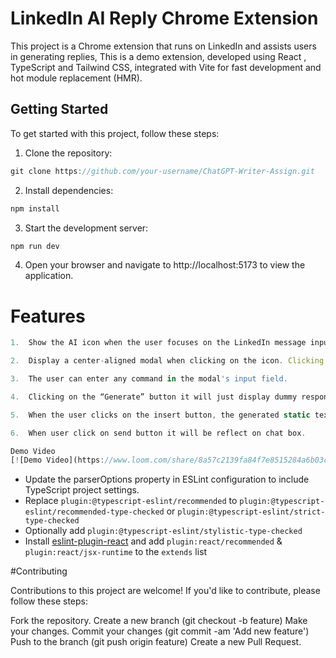 # LinkedIn AI Reply Chrome Extension

This project is a Chrome extension that runs on LinkedIn and assists users in generating replies, This is a demo extension, developed using React , TypeScript and Tailwind CSS, integrated with Vite for fast development and hot module replacement (HMR).

## Getting Started

To get started with this project, follow these steps:

1. Clone the repository:

```js
git clone https://github.com/your-username/ChatGPT-Writer-Assign.git
```

2. Install dependencies:

```js
npm install
```

3. Start the development server:

```js
npm run dev
```

4. Open your browser and navigate to http://localhost:5173 to view the application.

# Features

```js
1.  Show the AI icon when the user focuses on the LinkedIn message input field. The icon will disappear when the input field is no longer focused.

```

```js
2.  Display a center-aligned modal when clicking on the icon. Clicking anywhere outside this modal it will close it.
```

```js
3.  The user can enter any command in the modal's input field.
```

```js
4.  Clicking on the “Generate” button it will just display dummy response: "Thank you for the opportunity! If you have any more questions or if there's anything else I can help you with, feel free to ask." The “Regenerate” button should be non-functional.
```

```js
5.  When the user clicks on the insert button, the generated static text will be inserted into the message input field.
```

```js
6.  When user click on send button it will be reflect on chat box.
```

```js
Demo Video
[![Demo Video](https://www.loom.com/share/8a57c2139fa84f7e8515284a6b03cd7d)](https://www.loom.com/embed/8a57c2139fa84f7e8515284a6b03cd7d)
```

- Update the parserOptions property in ESLint configuration to include TypeScript project settings.
- Replace `plugin:@typescript-eslint/recommended` to `plugin:@typescript-eslint/recommended-type-checked` or `plugin:@typescript-eslint/strict-type-checked`
- Optionally add `plugin:@typescript-eslint/stylistic-type-checked`
- Install [eslint-plugin-react](https://github.com/jsx-eslint/eslint-plugin-react) and add `plugin:react/recommended` & `plugin:react/jsx-runtime` to the `extends` list

#Contributing

Contributions to this project are welcome! If you'd like to contribute, please follow these steps:

Fork the repository.
Create a new branch (git checkout -b feature)
Make your changes.
Commit your changes (git commit -am 'Add new feature')
Push to the branch (git push origin feature)
Create a new Pull Request.

